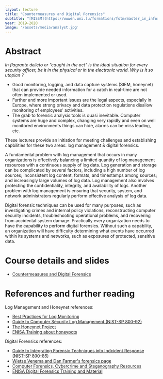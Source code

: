 ```yaml
---
layout: lecture
title: "Countermeasures and Digital Forensics"
subtitle: "[MISSM](https://wwwen.uni.lu/formations/fstm/master_in_information_system_security_management) @ [University of Luxembourg](http://uni.lu/)"
year: 2019-2020
image: '/assets/media/analyst.jpg'
---
```


# Abstract

_In flagrante delicto or "caught in the act" is the ideal situation for every security officer, be it in the physical or in the electronic world. Why is it so utopian ?_

- Good monitoring, logging, and data capture systems (SIEM, honeynet) that can provide needed information for a catch in real-time are not often implemented or used.
- Further and more important issues are the legal aspects, especially in Europe, where strong privacy and data protection regulations disallow monitoring of employees' activities.
- The grab to forensic analysis tools is quasi inevitable. Computer systems are huge and complex, changing very rapidly and even on well monitored environments things can hide, alarms can be miss leading, etc.

These lectures provide an initiation for meeting challenges and establishing capbilities for these two areas: log management & digital forensics.

A fundamental problem with log management that occurs in many organizations is effectively balancing a limited quantity of log management resources with a continuous supply of log data. Log generation and storage can be complicated by several factors, including a high number of log sources; inconsistent log content, formats, and timestamps among sources; and increasingly large volumes of log data. Log management also involves protecting the confidentiality, integrity, and availability of logs. Another problem with log management is ensuring that security, system, and network administrators regularly perform effective analysis of log data.

Digital forensic techniques can be used for many purposes, such as investigating crimes and internal policy violations, reconstructing computer security incidents, troubleshooting operational problems, and recovering from accidental system damage. Practically every organization needs to have the capability to perform digital forensics. Without such a capability, an organization will have difficulty determining what events have occurred within its systems and networks, such as exposures of protected, sensitive data.


# Course details and slides

- [Countermeasures and Digital Forensics](/files/CFOR(1)-MSSI-uni.lu_v2016.pdf)


# References and further reading

Log Management and Honeynet references:

- [Best Practices for Log Monitoring](http://www.bhconsulting.ie)
- [Guide to Computer Security Log Management (NIST-SP 800-92)](http://www.nist.org)
- [The Honeynet Project](http://www.honeynet.org)
- [ENISA Training about honeypots](https://www.enisa.europa.eu/activities/cert/training/training-resources/technical-operational#honeypots)

Digital Forensics references:

- [Guide to Integrating Forensic Techniques into Indcident Response (NIST-SP 800-86)](http://www.nist.org)
- [Wietse Venema and Dan Farmer's forensics page](http://www.porcupine.org/forensics/)
- [Computer Forensics, Cybercrime and Steganography Resources](http://www.forensix.org/)
- [ENISA Digital Forensics Training and Material](https://www.enisa.europa.eu/activities/cert/training/training-resources/technical-operational#digital_forensics)

